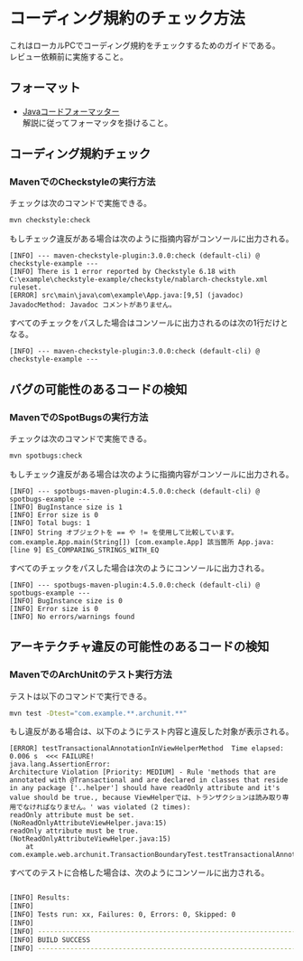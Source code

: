 # コーディング規約のチェック方法

これはローカルPCでコーディング規約をチェックするためのガイドである。  
レビュー依頼前に実施すること。

## フォーマット

- [Javaコードフォーマッター](https://github.com/nablarch-development-standards/nablarch-style-guide/blob/master/java/code-formatter.md)  
  解説に従ってフォーマッタを掛けること。

## コーディング規約チェック

### MavenでのCheckstyleの実行方法

チェックは次のコマンドで実施できる。

```sh
mvn checkstyle:check
```

もしチェック違反がある場合は次のように指摘内容がコンソールに出力される。

```
[INFO] --- maven-checkstyle-plugin:3.0.0:check (default-cli) @ checkstyle-example ---
[INFO] There is 1 error reported by Checkstyle 6.18 with C:\example\checkstyle-example/checkstyle/nablarch-checkstyle.xml ruleset.
[ERROR] src\main\java\com\example\App.java:[9,5] (javadoc) JavadocMethod: Javadoc コメントがありません。
```

すべてのチェックをパスした場合はコンソールに出力されるのは次の1行だけとなる。

```
[INFO] --- maven-checkstyle-plugin:3.0.0:check (default-cli) @ checkstyle-example ---
```



## バグの可能性のあるコードの検知

### MavenでのSpotBugsの実行方法

チェックは次のコマンドで実施できる。

```sh
mvn spotbugs:check
```

もしチェック違反がある場合は次のように指摘内容がコンソールに出力される。

```
[INFO] --- spotbugs-maven-plugin:4.5.0.0:check (default-cli) @ spotbugs-example ---
[INFO] BugInstance size is 1
[INFO] Error size is 0
[INFO] Total bugs: 1
[INFO] String オブジェクトを == や != を使用して比較しています。com.example.App.main(String[]) [com.example.App] 該当箇所 App.java:[line 9] ES_COMPARING_STRINGS_WITH_EQ
```

すべてのチェックをパスした場合は次のようにコンソールに出力される。

```
[INFO] --- spotbugs-maven-plugin:4.5.0.0:check (default-cli) @ spotbugs-example ---
[INFO] BugInstance size is 0
[INFO] Error size is 0
[INFO] No errors/warnings found
```

## アーキテクチャ違反の可能性のあるコードの検知

### MavenでのArchUnitのテスト実行方法

テストは以下のコマンドで実行できる。

```sh
mvn test -Dtest="com.example.**.archunit.**"
```

もし違反がある場合は、以下のようにテスト内容と違反した対象が表示される。

```
[ERROR] testTransactionalAnnotationInViewHelperMethod  Time elapsed: 0.006 s  <<< FAILURE!
java.lang.AssertionError: 
Architecture Violation [Priority: MEDIUM] - Rule 'methods that are annotated with @Transactional and are declared in classes that reside in any package ['..helper'] should have readOnly attribute and it's value should be true., because ViewHelperでは、トランザクションは読み取り専用でなければなりません。' was violated (2 times):
readOnly attribute must be set. (NoReadOnlyAttributeViewHelper.java:15)
readOnly attribute must be true. (NotReadOnlyAttributeViewHelper.java:15)
	at com.example.web.archunit.TransactionBoundaryTest.testTransactionalAnnotationInViewHelperMethod(TransactionBoundaryTest.java:70)
```

すべてのテストに合格した場合は、次のようにコンソールに出力される。

```sh

[INFO] Results:
[INFO]
[INFO] Tests run: xx, Failures: 0, Errors: 0, Skipped: 0
[INFO]
[INFO] ------------------------------------------------------------------------
[INFO] BUILD SUCCESS
[INFO] ------------------------------------------------------------------------
```
